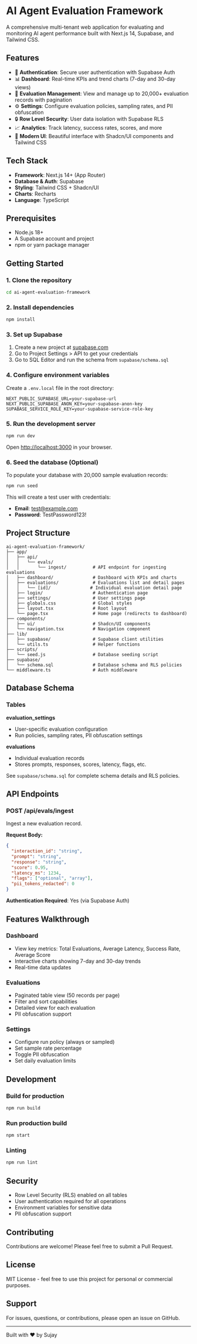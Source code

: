 # AI Agent Evaluation Framework

A comprehensive multi-tenant web application for evaluating and monitoring AI agent performance built with Next.js 14, Supabase, and Tailwind CSS.

## Features

- 🔐 **Authentication**: Secure user authentication with Supabase Auth
- 📊 **Dashboard**: Real-time KPIs and trend charts (7-day and 30-day views)
- 📝 **Evaluation Management**: View and manage up to 20,000+ evaluation records with pagination
- ⚙️ **Settings**: Configure evaluation policies, sampling rates, and PII obfuscation
- 🔒 **Row Level Security**: User data isolation with Supabase RLS
- 📈 **Analytics**: Track latency, success rates, scores, and more
- 🎨 **Modern UI**: Beautiful interface with Shadcn/UI components and Tailwind CSS

## Tech Stack

- **Framework**: Next.js 14+ (App Router)
- **Database & Auth**: Supabase
- **Styling**: Tailwind CSS + Shadcn/UI
- **Charts**: Recharts
- **Language**: TypeScript

## Prerequisites

- Node.js 18+ 
- A Supabase account and project
- npm or yarn package manager

## Getting Started

### 1. Clone the repository

```bash
cd ai-agent-evaluation-framework
```

### 2. Install dependencies

```bash
npm install
```

### 3. Set up Supabase

1. Create a new project at [supabase.com](https://supabase.com)
2. Go to Project Settings > API to get your credentials
3. Go to SQL Editor and run the schema from `supabase/schema.sql`

### 4. Configure environment variables

Create a `.env.local` file in the root directory:

```env
NEXT_PUBLIC_SUPABASE_URL=your-supabase-url
NEXT_PUBLIC_SUPABASE_ANON_KEY=your-supabase-anon-key
SUPABASE_SERVICE_ROLE_KEY=your-supabase-service-role-key
```

### 5. Run the development server

```bash
npm run dev
```

Open [http://localhost:3000](http://localhost:3000) in your browser.

### 6. Seed the database (Optional)

To populate your database with 20,000 sample evaluation records:

```bash
npm run seed
```

This will create a test user with credentials:
- **Email**: test@example.com
- **Password**: TestPassword123!

## Project Structure

```
ai-agent-evaluation-framework/
├── app/
│   ├── api/
│   │   └── evals/
│   │       └── ingest/          # API endpoint for ingesting evaluations
│   ├── dashboard/               # Dashboard with KPIs and charts
│   ├── evaluations/             # Evaluations list and detail pages
│   │   └── [id]/               # Individual evaluation detail page
│   ├── login/                   # Authentication page
│   ├── settings/                # User settings page
│   ├── globals.css              # Global styles
│   ├── layout.tsx               # Root layout
│   └── page.tsx                 # Home page (redirects to dashboard)
├── components/
│   ├── ui/                      # Shadcn/UI components
│   └── navigation.tsx           # Navigation component
├── lib/
│   ├── supabase/                # Supabase client utilities
│   └── utils.ts                 # Helper functions
├── scripts/
│   └── seed.js                  # Database seeding script
├── supabase/
│   └── schema.sql               # Database schema and RLS policies
└── middleware.ts                # Auth middleware
```

## Database Schema

### Tables

**evaluation_settings**
- User-specific evaluation configuration
- Run policies, sampling rates, PII obfuscation settings

**evaluations**
- Individual evaluation records
- Stores prompts, responses, scores, latency, flags, etc.

See `supabase/schema.sql` for complete schema details and RLS policies.

## API Endpoints

### POST /api/evals/ingest

Ingest a new evaluation record.

**Request Body:**
```json
{
  "interaction_id": "string",
  "prompt": "string",
  "response": "string",
  "score": 0.95,
  "latency_ms": 1234,
  "flags": ["optional", "array"],
  "pii_tokens_redacted": 0
}
```

**Authentication Required**: Yes (via Supabase Auth)

## Features Walkthrough

### Dashboard
- View key metrics: Total Evaluations, Average Latency, Success Rate, Average Score
- Interactive charts showing 7-day and 30-day trends
- Real-time data updates

### Evaluations
- Paginated table view (50 records per page)
- Filter and sort capabilities
- Detailed view for each evaluation
- PII obfuscation support

### Settings
- Configure run policy (always or sampled)
- Set sample rate percentage
- Toggle PII obfuscation
- Set daily evaluation limits

## Development

### Build for production

```bash
npm run build
```

### Run production build

```bash
npm start
```

### Linting

```bash
npm run lint
```

## Security

- Row Level Security (RLS) enabled on all tables
- User authentication required for all operations
- Environment variables for sensitive data
- PII obfuscation support

## Contributing

Contributions are welcome! Please feel free to submit a Pull Request.

## License

MIT License - feel free to use this project for personal or commercial purposes.

## Support

For issues, questions, or contributions, please open an issue on GitHub.

---

Built with ❤️ by Sujay
